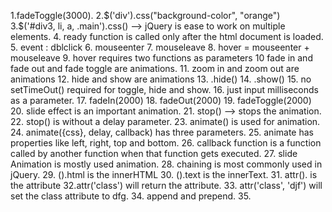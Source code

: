 1.fadeToggle(3000).
2.$('div').css("background-color", "orange")
3.$('#div3, li, a, .main').css() --> jQuery is ease to work on multiple elements.
4. ready function is called only after the html document is loaded.
5. event : dblclick
6. mouseenter
7. mouseleave
8. hover = mouseenter + mouseleave
9. hover requires two functions as parameters
10 fade in and fade out and fade toggle are animations.
11. zoom in and zoom out are animations
12. hide and show are animations
13. .hide()
14. .show()
15. no setTimeOut() required for toggle, hide and show.
16. just input milliseconds as a parameter.
17. fadeIn(2000)
18. fadeOut(2000)
19. fadeToggle(2000)
20. slide effect is an important animation.
21. stop() --> stops the animation.
22. stop() is without a delay parameter.
23. animate() is used for animation.
24. animate({css}, delay, callback) has three parameters.
25. animate has properties like left, right, top and bottom.
26. callback function is a function called by another function when that function gets executed.
27. slide Animation is mostly used animation.
28. chaining is most commonly used in jQuery.
29. ().html is the innerHTML
30. ().text is the innerText.
31. attr(). is the attribute
32.attr('class') will return the attribute.
33. attr('class', 'djf') will set the class attribute to dfg. 
34. append and prepend.
35. 


















